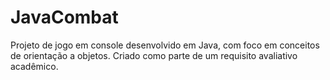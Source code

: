 # JavaCombat
Projeto de jogo em console desenvolvido em Java, com foco em conceitos de orientação a objetos. Criado como parte de um requisito avaliativo acadêmico.
